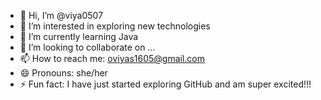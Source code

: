 - 👋 Hi, I’m @viya0507
- 👀 I’m interested in exploring new technologies
- 🌱 I’m currently learning Java
- 💞️ I’m looking to collaborate on ...
- 📫 How to reach me: oviyas1605@gmail.com 
- 😄 Pronouns: she/her
- ⚡ Fun fact: I have just started exploring GitHub and am super excited!!!

<!---
viya0507/viya0507 is a ✨ special ✨ repository because its `README.md` (this file) appears on your GitHub profile.
You can click the Preview link to take a look at your changes.
--->

